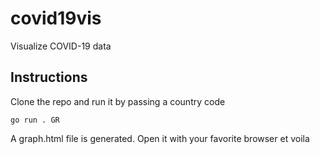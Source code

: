 # covid19vis
Visualize COVID-19 data

## Instructions
Clone the repo and run it by passing a country code
```
go run . GR
```

A graph.html file is generated. Open it with your favorite browser et voila
